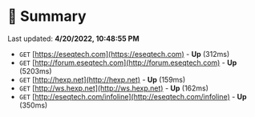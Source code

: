 # 📖 Summary
Last updated: **4/20/2022, 10:48:55 PM**

- `GET` [https://eseqtech.com](https://eseqtech.com) - **Up** (312ms)
- `GET` [http://forum.eseqtech.com](http://forum.eseqtech.com) - **Up** (5203ms)
- `GET` [http://hexp.net](http://hexp.net) - **Up** (159ms)
- `GET` [http://ws.hexp.net](http://ws.hexp.net) - **Up** (162ms)
- `GET` [http://eseqtech.com/infoline](http://eseqtech.com/infoline) - **Up** (350ms)
